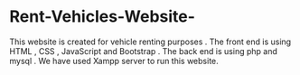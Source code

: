 # Rent-Vehicles-Website-
This website is created for vehicle renting purposes . The front end is using HTML , CSS , JavaScript and Bootstrap . The back end is using php and mysql . We have used Xampp server to run this website. 
